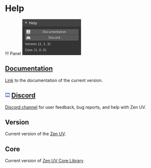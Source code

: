 # Help

!!! Panel
    ![Help](img/screen/help/help.png)

## [Documentation](index.md)

[Link](index.md) to the documentation of the current version.

## ![Discord](img/icons/services/discord-16.png) [**Discord**](https://discord.gg/wGpFeME)

[Discord channel](https://discord.gg/wGpFeME) for user feedback, bug reports, and help with Zen UV.

## Version

Current version of the [Zen UV](https://www.blendermarket.com/products/zen-uv).


## Core

Current version of [Zen UV Core Library](https://sergeytyapkin.gumroad.com/l/ZenUVCore)